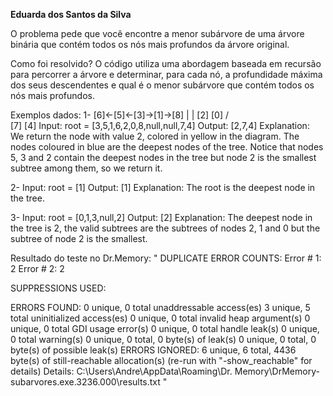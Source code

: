 __Eduarda dos Santos da Silva__

O problema pede que você encontre a menor subárvore de uma árvore binária que contém todos os nós mais profundos da árvore original.

Como foi resolvido?
O código utiliza uma abordagem baseada em recursão para percorrer a árvore e determinar, para cada nó, a profundidade máxima dos seus descendentes e qual é o menor subárvore que contém todos os nós mais profundos.

Exemplos dados:
1-
    [6]<-[5]<-[3]->[1]->[8]
        |         |
        [2]       [0]
        / \
    [7]  [4]
    Input: root = [3,5,1,6,2,0,8,null,null,7,4]
    Output: [2,7,4]
    Explanation: We return the node with value 2, colored in yellow in the diagram.
    The nodes coloured in blue are the deepest nodes of the tree.
    Notice that nodes 5, 3 and 2 contain the deepest nodes in the tree but node 2 is the smallest subtree among them, so we return it.

2-
    Input: root = [1]
    Output: [1]
    Explanation: The root is the deepest node in the tree.

3-
    Input: root = [0,1,3,null,2]
    Output: [2]
    Explanation: The deepest node in the tree is 2, the valid subtrees are the subtrees of nodes 2, 1 and 0 but the subtree of node 2 is the smallest.

Resultado do teste no Dr.Memory:
"
DUPLICATE ERROR COUNTS:
	Error #   1:      2
	Error #   2:      2

SUPPRESSIONS USED:

ERRORS FOUND:
      0 unique,     0 total unaddressable access(es)
      3 unique,     5 total uninitialized access(es)
      0 unique,     0 total invalid heap argument(s)
      0 unique,     0 total GDI usage error(s)
      0 unique,     0 total handle leak(s)
      0 unique,     0 total warning(s)
      0 unique,     0 total,      0 byte(s) of leak(s)
      0 unique,     0 total,      0 byte(s) of possible leak(s)
ERRORS IGNORED:
      6 unique,     6 total,   4436 byte(s) of still-reachable allocation(s)
         (re-run with "-show_reachable" for details)
Details: C:\Users\Andre\AppData\Roaming\Dr. Memory\DrMemory-subarvores.exe.3236.000\results.txt
"